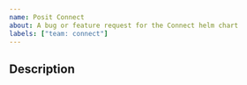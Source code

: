```yaml
---
name: Posit Connect
about: A bug or feature request for the Connect helm chart
labels: ["team: connect"]
---
```


<!--
Thanks for reporting an issue! To help us triage, please describe the issue below, and add any labels (bug, enhancement, etc.) that help categorize the issue. -->

## Description
<!-- What is it? Why do we want to do it? -->
